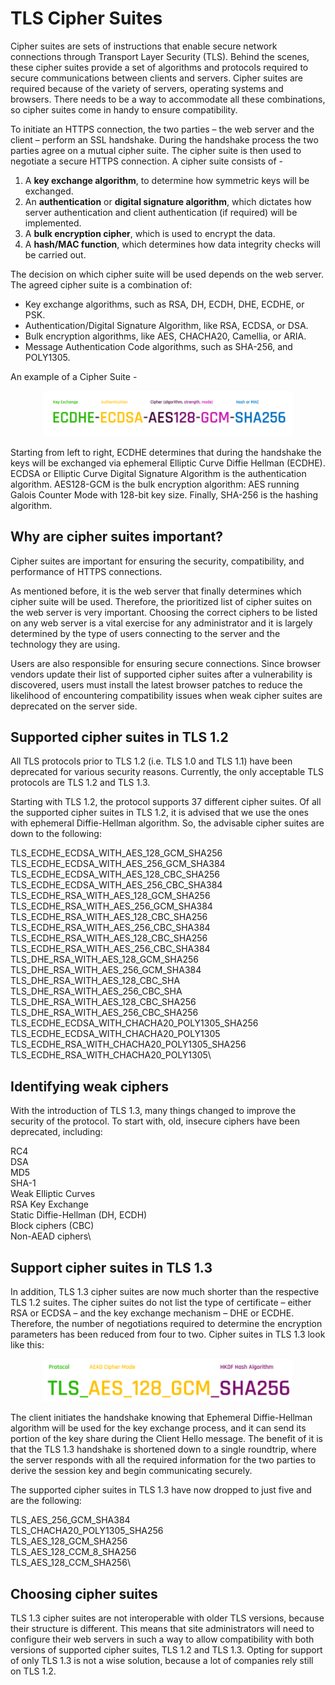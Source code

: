 # TLS Cipher Suites

Cipher suites are sets of instructions that enable secure network connections through Transport Layer Security (TLS). Behind the scenes, these cipher suites provide a set of algorithms and protocols required to secure communications between clients and servers. Cipher suites are required because of the variety of servers, operating systems and browsers. There needs to be a way to accommodate all these combinations, so cipher suites come in handy to ensure compatibility.

To initiate an HTTPS connection, the two parties – the web server and the client – perform an SSL handshake. During the handshake process the two parties agree on a mutual cipher suite. The cipher suite is then used to negotiate a secure HTTPS connection. A cipher suite consists of - 

1. A **key exchange algorithm**, to determine how symmetric keys will be exchanged.
2. An **authentication** or **digital signature algorithm**, which dictates how server authentication and client authentication (if required) will be implemented.
3. A **bulk encryption cipher**, which is used to encrypt the data.
4. A **hash/MAC function**, which determines how data integrity checks will be carried out.

The decision on which cipher suite will be used depends on the web server. The agreed cipher suite is a combination of:

- Key exchange algorithms, such as RSA, DH, ECDH, DHE, ECDHE, or PSK.
- Authentication/Digital Signature Algorithm, like RSA, ECDSA, or DSA.
- Bulk encryption algorithms, like AES, CHACHA20, Camellia, or ARIA.
- Message Authentication Code algorithms, such as SHA-256, and POLY1305.

An example of a Cipher Suite -

<p align="center">
  <img src="../images/cipher.png" width="400">
</p>

Starting from left to right, ECDHE determines that during the handshake the keys will be exchanged via ephemeral Elliptic Curve Diffie Hellman (ECDHE). ECDSA or Elliptic Curve Digital Signature Algorithm is the authentication algorithm. AES128-GCM is the bulk encryption algorithm: AES running Galois Counter Mode with 128-bit key size. Finally, SHA-256 is the hashing algorithm.

## Why are cipher suites important?
Cipher suites are important for ensuring the security, compatibility, and performance of HTTPS connections.

As mentioned before, it is the web server that finally determines which cipher suite will be used. Therefore, the prioritized list of cipher suites on the web server is very important. Choosing the correct ciphers to be listed on any web server is a vital exercise for any administrator and it is largely determined by the type of users connecting to the server and the technology they are using.

Users are also responsible for ensuring secure connections. Since browser vendors update their list of supported cipher suites after a vulnerability is discovered, users must install the latest browser patches to reduce the likelihood of encountering compatibility issues when weak cipher suites are deprecated on the server side.

## Supported cipher suites in TLS 1.2
All TLS protocols prior to TLS 1.2 (i.e. TLS 1.0 and TLS 1.1) have been deprecated for various security reasons. Currently, the only acceptable TLS protocols are TLS 1.2 and TLS 1.3.

Starting with TLS 1.2, the protocol supports 37 different cipher suites. Of all the supported cipher suites in TLS 1.2, it is advised that we use the ones with ephemeral Diffie-Hellman algorithm. So, the advisable cipher suites are down to the following:

TLS_ECDHE_ECDSA_WITH_AES_128_GCM_SHA256\
TLS_ECDHE_ECDSA_WITH_AES_256_GCM_SHA384\
TLS_ECDHE_ECDSA_WITH_AES_128_CBC_SHA256\
TLS_ECDHE_ECDSA_WITH_AES_256_CBC_SHA384\
TLS_ECDHE_RSA_WITH_AES_128_GCM_SHA256\
TLS_ECDHE_RSA_WITH_AES_256_GCM_SHA384\
TLS_ECDHE_RSA_WITH_AES_128_CBC_SHA256\
TLS_ECDHE_RSA_WITH_AES_256_CBC_SHA384\
TLS_ECDHE_RSA_WITH_AES_128_CBC_SHA256\
TLS_ECDHE_RSA_WITH_AES_256_CBC_SHA384\
TLS_DHE_RSA_WITH_AES_128_GCM_SHA256\
TLS_DHE_RSA_WITH_AES_256_GCM_SHA384\
TLS_DHE_RSA_WITH_AES_128_CBC_SHA\
TLS_DHE_RSA_WITH_AES_256_CBC_SHA\
TLS_DHE_RSA_WITH_AES_128_CBC_SHA256\
TLS_DHE_RSA_WITH_AES_256_CBC_SHA256\
TLS_ECDHE_ECDSA_WITH_CHACHA20_POLY1305_SHA256\
TLS_ECDHE_ECDSA_WITH_CHACHA20_POLY1305\
TLS_ECDHE_RSA_WITH_CHACHA20_POLY1305_SHA256\
TLS_ECDHE_RSA_WITH_CHACHA20_POLY1305\

## Identifying weak ciphers
With the introduction of TLS 1.3, many things changed to improve the security of the protocol. To start with, old, insecure ciphers have been deprecated, including:

RC4\
DSA\
MD5\
SHA-1\
Weak Elliptic Curves\
RSA Key Exchange\
Static Diffie-Hellman (DH, ECDH)\
Block ciphers (CBC)\
Non-AEAD ciphers\

## Support cipher suites in TLS 1.3
In addition, TLS 1.3 cipher suites are now much shorter than the respective TLS 1.2 suites. The cipher suites do not list the type of certificate – either RSA or ECDSA – and the key exchange mechanism – DHE or ECDHE. Therefore, the number of negotiations required to determine the encryption parameters has been reduced from four to two. Cipher suites in TLS 1.3 look like this:

<p align="center">
  <img src="../images/cipher2.png" width="400">
</p>

The client initiates the handshake knowing that Ephemeral Diffie-Hellman algorithm will be used for the key exchange process, and it can send its portion of the key share during the Client Hello message. The benefit of it is that the TLS 1.3 handshake is shortened down to a single roundtrip, where the server responds with all the required information for the two parties to derive the session key and begin communicating securely.

The supported cipher suites in TLS 1.3 have now dropped to just five and are the following:

TLS_AES_256_GCM_SHA384\
TLS_CHACHA20_POLY1305_SHA256\
TLS_AES_128_GCM_SHA256\
TLS_AES_128_CCM_8_SHA256\
TLS_AES_128_CCM_SHA256\

## Choosing cipher suites
TLS 1.3 cipher suites are not interoperable with older TLS versions, because their structure is different. This means that site administrators will need to configure their web servers in such a way to allow compatibility with both versions of supported cipher suites, TLS 1.2 and TLS 1.3. Opting for support of only TLS 1.3 is not a wise solution, because a lot of companies rely still on TLS 1.2.